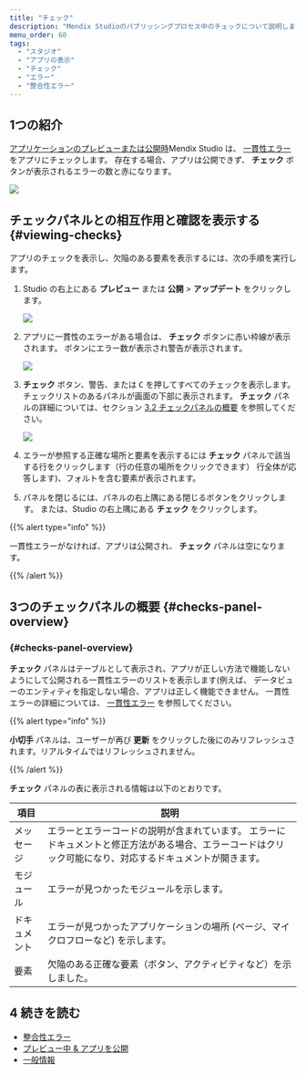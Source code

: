 ```yaml
---
title: "チェック"
description: "Mendix Studioのパブリッシングプロセス中のチェックについて説明します。"
menu_order: 60
tags:
  - "スタジオ"
  - "アプリの表示"
  - "チェック"
  - "エラー"
  - "整合性エラー"
---
```


## 1つの紹介

[アプリケーションのプレビューまたは公開時](publishing-app#publishing-your-app)Mendix Studio は、 [一貫性エラー](consistency-errors) をアプリにチェックします。 存在する場合、アプリは公開できず、 **チェック** ボタンが表示されるエラーの数と赤になります。

![](attachments/checks/checks-button.png)

## チェックパネルとの相互作用と確認を表示する {#viewing-checks}

アプリのチェックを表示し、欠陥のある要素を表示するには、次の手順を実行します。

1. Studio の右上にある **プレビュー** または **公開** > **アップデート** をクリックします。

    ![](attachments/checks/publish-update.png)

3.  アプリに一貫性のエラーがある場合は、 **チェック** ボタンに赤い枠線が表示されます。 ボタンにエラー数が表示され警告が表示されます。

    ![](attachments/checks/checks-button-red.png)

4.  **チェック** ボタン、警告、または <kbd>C</kbd> を押してすべてのチェックを表示します。 チェックリストのあるパネルが画面の下部に表示されます。 **チェック** パネルの詳細については、セクション [3.2 チェックパネルの概要](#checks-panel-overview) を参照してください。

    ![](attachments/checks/checks-panel.png)

5.  エラーが参照する正確な場所と要素を表示するには **チェック** パネルで該当する行をクリックします（行の任意の場所をクリックできます） 行全体が応答します)、フォルトを含む要素が表示されます。

7. パネルを閉じるには、パネルの右上隅にある閉じるボタンをクリックします。 または、Studio の右上隅にある **チェック** をクリックします。

{{% alert type="info" %}}

一貫性エラーがなければ、アプリは公開され、 **チェック** パネルは空になります。

{{% /alert %}}

## 3つのチェックパネルの概要 {#checks-panel-overview}

### {#checks-panel-overview}

**チェック** パネルはテーブルとして表示され、アプリが正しい方法で機能しないようにして公開される一貫性エラーのリストを表示します(例えば、 データビューのエンティティを指定しない場合、アプリは正しく機能できません。 一貫性エラーの詳細については、 [一貫性エラー](consistency-errors) を参照してください。

{{% alert type="info" %}}

**小切手** パネルは、ユーザーが再び **更新** をクリックした後にのみリフレッシュされます。リアルタイムではリフレッシュされません。

{{% /alert %}}

**チェック** パネルの表に表示される情報は以下のとおりです。

| 項目     | 説明                                                                            |
| ------ | ----------------------------------------------------------------------------- |
| メッセージ  | エラーとエラーコードの説明が含まれています。 エラーにドキュメントと修正方法がある場合、エラーコードはクリック可能になり、対応するドキュメントが開きます。 |
| モジュール  | エラーが見つかったモジュールを示します。                                                          |
| ドキュメント | エラーが見つかったアプリケーションの場所 (ページ、マイクロフローなど) を示します。                                   |
| 要素     | 欠陥のある正確な要素（ボタン、アクティビティなど）を示しました。                                              |

## 4 続きを読む

* [整合性エラー](一貫性エラー)
* [プレビュー中 & アプリを公開](publishing-app)
* [一般情報](general)
